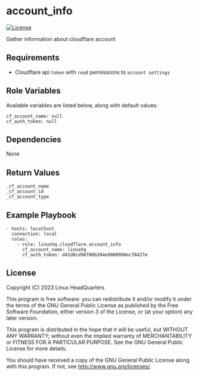 # account\_info

[![License](https://img.shields.io/badge/license-GPLv3-brightgreen.svg?style=flat)](COPYING)

Gather information about cloudflare account

## Requirements

* Cloudflare api `token` with `read` permissions to `account settings`

## Role Variables

Available variables are listed below, along with default values:

    cf_account_name: null
    cf_auth_token: null

## Dependencies

None

## Return Values

    _cf_account_name
    _cf_account_id
    _cf_account_type

## Example Playbook

    - hosts: localhost
      connection: local
      roles:
        - role: linuxhq.cloudflare.account_info
          cf_account_name: linuxhq
          cf_auth_token: d41d8cd98f00b204e9800998ecf8427e

## License

Copyright (C) 2023 Linux HeadQuarters

This program is free software: you can redistribute it and/or modify
it under the terms of the GNU General Public License as published by
the Free Software Foundation, either version 3 of the License, or
(at your option) any later version.

This program is distributed in the hope that it will be useful,
but WITHOUT ANY WARRANTY; without even the implied warranty of
MERCHANTABILITY or FITNESS FOR A PARTICULAR PURPOSE. See the
GNU General Public License for more details.

You should have received a copy of the GNU General Public License
along with this program. If not, see <http://www.gnu.org/licenses/>.
